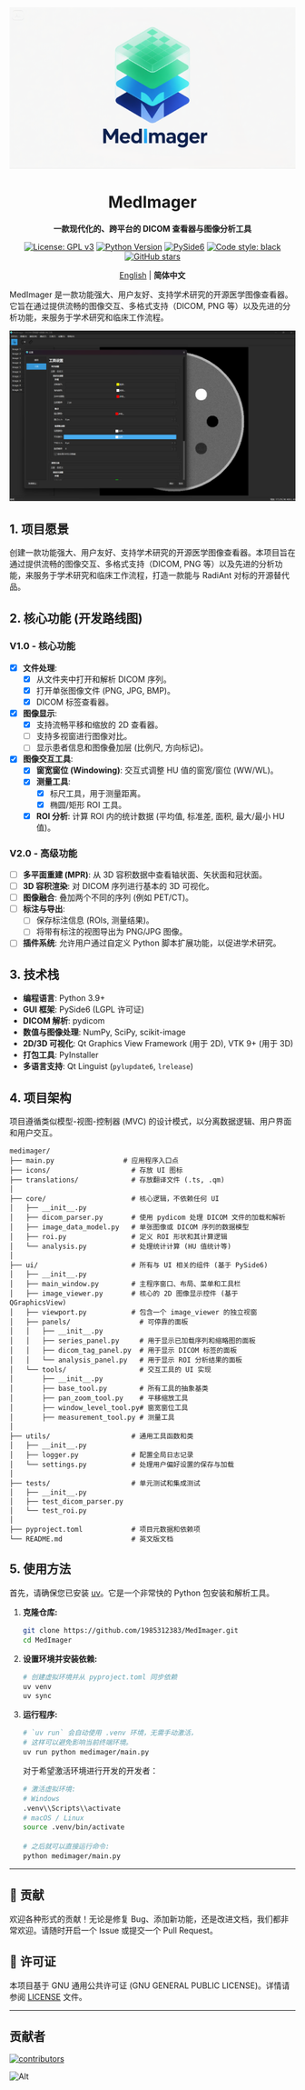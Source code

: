 <div align="center">

![MedImager Banner](medimager/icons/banner.png)

</div>

<div align="center">

# MedImager
**一款现代化的、跨平台的 DICOM 查看器与图像分析工具**

[![License: GPL v3](https://img.shields.io/badge/License-GPLv3-blue.svg)](https://www.gnu.org/licenses/gpl-3.0)
[![Python Version](https://img.shields.io/badge/Python-3.9+-brightgreen.svg)](https://www.python.org/)
[![PySide6](https://img.shields.io/badge/UI-PySide6-informational.svg)](https://www.qt.io/qt-for-python)
[![Code style: black](https://img.shields.io/badge/code%20style-black-000000.svg)](https://github.com/psf/black)
[![GitHub stars](https://img.shields.io/github/stars/1985312383/MedImager.svg?style=social&label=Star)](https://github.com/1985312383/MedImager)

[English](README.md) | **简体中文**

</div>

MedImager 是一款功能强大、用户友好、支持学术研究的开源医学图像查看器。它旨在通过提供流畅的图像交互、多格式支持（DICOM, PNG 等）以及先进的分析功能，来服务于学术研究和临床工作流程。

<div align="center">

![MedImager Demo](preview.png)

</div>

## 1. 项目愿景

创建一款功能强大、用户友好、支持学术研究的开源医学图像查看器。本项目旨在通过提供流畅的图像交互、多格式支持（DICOM, PNG 等）以及先进的分析功能，来服务于学术研究和临床工作流程，打造一款能与 RadiAnt 对标的开源替代品。

## 2. 核心功能 (开发路线图)

### V1.0 - 核心功能
- [x] **文件处理**:
    - [x] 从文件夹中打开和解析 DICOM 序列。
    - [x] 打开单张图像文件 (PNG, JPG, BMP)。
    - [x] DICOM 标签查看器。
- [x] **图像显示**:
    - [x] 支持流畅平移和缩放的 2D 查看器。
    - [ ] 支持多视窗进行图像对比。
    - [ ] 显示患者信息和图像叠加层 (比例尺, 方向标记)。
- [x] **图像交互工具**:
    - [x] **窗宽窗位 (Windowing)**: 交互式调整 HU 值的窗宽/窗位 (WW/WL)。
    - [x] **测量工具**:
        - [x] 标尺工具，用于测量距离。
        - [x] 椭圆/矩形 ROI 工具。
    - [x] **ROI 分析**: 计算 ROI 内的统计数据 (平均值, 标准差, 面积, 最大/最小 HU 值)。

### V2.0 - 高级功能
- [ ] **多平面重建 (MPR)**: 从 3D 容积数据中查看轴状面、矢状面和冠状面。
- [ ] **3D 容积渲染**: 对 DICOM 序列进行基本的 3D 可视化。
- [ ] **图像融合**: 叠加两个不同的序列 (例如 PET/CT)。
- [ ] **标注与导出**:
    - [ ] 保存标注信息 (ROIs, 测量结果)。
    - [ ] 将带有标注的视图导出为 PNG/JPG 图像。
- [ ] **插件系统**: 允许用户通过自定义 Python 脚本扩展功能，以促进学术研究。

## 3. 技术栈

* **编程语言**: Python 3.9+
* **GUI 框架**: PySide6 (LGPL 许可证)
* **DICOM 解析**: pydicom
* **数值与图像处理**: NumPy, SciPy, scikit-image
* **2D/3D 可视化**: Qt Graphics View Framework (用于 2D), VTK 9+ (用于 3D)
* **打包工具**: PyInstaller
* **多语言支持**: Qt Linguist (`pylupdate6`, `lrelease`)

## 4. 项目架构

项目遵循类似模型-视图-控制器 (MVC) 的设计模式，以分离数据逻辑、用户界面和用户交互。

```
medimager/
├── main.py                 # 应用程序入口点
├── icons/                    # 存放 UI 图标
├── translations/             # 存放翻译文件 (.ts, .qm)
│
├── core/                     # 核心逻辑，不依赖任何 UI
│   ├── __init__.py
│   ├── dicom_parser.py       # 使用 pydicom 处理 DICOM 文件的加载和解析
│   ├── image_data_model.py   # 单张图像或 DICOM 序列的数据模型
│   ├── roi.py                # 定义 ROI 形状和其计算逻辑
│   └── analysis.py           # 处理统计计算 (HU 值统计等)
│
├── ui/                       # 所有与 UI 相关的组件 (基于 PySide6)
│   ├── __init__.py
│   ├── main_window.py        # 主程序窗口、布局、菜单和工具栏
│   ├── image_viewer.py       # 核心的 2D 图像显示控件 (基于 QGraphicsView)
│   ├── viewport.py           # 包含一个 image_viewer 的独立视窗
│   ├── panels/                 # 可停靠的面板
│   │   ├── __init__.py
│   │   ├── series_panel.py     # 用于显示已加载序列和缩略图的面板
│   │   ├── dicom_tag_panel.py  # 用于显示 DICOM 标签的面板
│   │   └── analysis_panel.py   # 用于显示 ROI 分析结果的面板
│   └── tools/                  # 交互工具的 UI 实现
│       ├── __init__.py
│       ├── base_tool.py        # 所有工具的抽象基类
│       ├── pan_zoom_tool.py    # 平移缩放工具
│       ├── window_level_tool.py# 窗宽窗位工具
│       ├── measurement_tool.py # 测量工具
│
├── utils/                    # 通用工具函数和类
│   ├── __init__.py
│   ├── logger.py             # 配置全局日志记录
│   └── settings.py           # 处理用户偏好设置的保存与加载
│
├── tests/                    # 单元测试和集成测试
│   ├── __init__.py
│   ├── test_dicom_parser.py
│   └── test_roi.py
│
├── pyproject.toml            # 项目元数据和依赖项
└── README.md                 # 英文版文档
```

## 5. 使用方法

首先，请确保您已安装 [uv](https://github.com/astral-sh/uv)。它是一个非常快的 Python 包安装和解析工具。

1.  **克隆仓库:**
    ```bash
    git clone https://github.com/1985312383/MedImager.git
    cd MedImager
    ```

2.  **设置环境并安装依赖:**
    ```bash
    # 创建虚拟环境并从 pyproject.toml 同步依赖
    uv venv
    uv sync
    ```

3.  **运行程序:**
    ```bash
    # `uv run` 会自动使用 .venv 环境，无需手动激活，
    # 这样可以避免影响当前终端环境。
    uv run python medimager/main.py
    ```
    对于希望激活环境进行开发的开发者：
    ```bash
    # 激活虚拟环境:
    # Windows
    .venv\\Scripts\\activate
    # macOS / Linux
    source .venv/bin/activate
    
    # 之后就可以直接运行命令:
    python medimager/main.py
    ```

---

## 🤝 贡献

欢迎各种形式的贡献！无论是修复 Bug、添加新功能，还是改进文档，我们都非常欢迎。请随时开启一个 Issue 或提交一个 Pull Request。

## 📄 许可证

本项目基于 GNU 通用公共许可证 (GNU GENERAL PUBLIC LICENSE)。详情请参阅 [LICENSE](LICENSE) 文件。

---

## 贡献者

[![contributors](https://contrib.rocks/image?repo=1985312383/MedImager)](https://github.com/1985312383/MedImager/graphs/contributors)

![Alt](https://repobeats.axiom.co/api/embed/13581311607b3b5dcd5a54cdde3bad22212af439.svg "Repobeats analytics image")